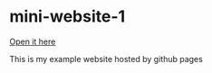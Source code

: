 # mini-website-1
[Open it here](https://ben-ryan-99.github.io/mini-website-1/)

This is my example website hosted by github pages
